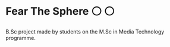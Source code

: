 ﻿# Fear The Sphere :white_circle: :white_circle:
B.Sc project made by students on the M.Sc in Media Technology programme. 

